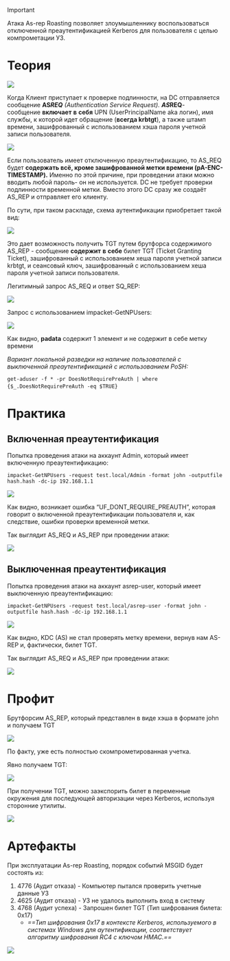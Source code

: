> [!important]  
> Атака As-rep Roasting позволяет злоумышленнику воспользоваться отключенной преаутентификацией Kerberos для пользователя с целью компрометации УЗ.  

# Теория

![](../../../Attachments/Untitled.png)

Когда Клиент приступает к проверке подлинности, на DC отправляется сообщение **AS**_**REQ** (Authentication Service Request). **AS**_**REQ**-сообщение **включает** **в** **себя** UPN (UserPrincipalName aka логин), имя службы, к которой идет обращение (**всегда krbtgt**), а также штамп времени, зашифрованный с использованием хэша пароля учетной записи пользователя.

![](../../../Attachments/Untitled_1.png)

Если пользователь имеет отключенную преаутентификацию, то AS_REQ будет **содержать всё, кроме зашифрованной метки времени (pA-ENC-TIMESTAMP).** Именно по этой причине, при проведении атаки можно вводить любой пароль- он не используется. DC не требует проверки подлинности временной метки. Вместо этого DC сразу же создаёт AS_REP и отправляет его клиенту.

  

По сути, при таком раскладе, схема аутентификации приобретает такой вид:  
  

![](../../../Attachments/Untitled_2.png)

Это дает возможность получить TGT путем брутфорса содержимого AS_REP - сообщение **содержит** **в** **себе** билет TGT (Ticket Granting Ticket), зашифрованный с использованием хеша пароля учетной записи krbtgt, и сеансовый ключ, зашифрованный с использованием хеша пароля учетной записи пользователя.

Легитимный запрос AS_REQ и ответ SQ_REP:

![](../../../Attachments/Untitled_3.png)

Запрос с использованием impacket-GetNPUsers:

![](../../../Attachments/Untitled_4.png)

Как видно, **padata** содержит 1 элемент и не содержит в себе метку времени

  

_Вариант локальной разведки на наличие пользователей с выключенной преаутентификацией с использованием PoSH:_

`get-aduser -f * -pr DoesNotRequirePreAuth | where {$_.DoesNotRequirePreAuth -eq $TRUE}`   
  

# Практика

## Включенная преаутентификация

Попытка проведения атаки на аккаунт Admin, который имеет включенную преаутентификацию:

`impacket-GetNPUsers -request test.local/Admin -format john -outputfile hash.hash -dc-ip 192.168.1.1`

![](../../../Attachments/Untitled_5.png)

Как видно, возникает ошибка “UF_DONT_REQUIRE_PREAUTH”, которая говорит о включенной преаутентификации пользователя и, как следствие, ошибки проверки временной метки.

Так выглядит AS_REQ и AS_REP при проведении атаки:

![](../../../Attachments/Untitled_6.png)

## Выключенная преаутентификация

Попытка проведения атаки на аккаунт asrep-user, который имеет выключенную преаутентификацию:

`impacket-GetNPUsers -request test.local/asrep-user -format john -outputfile hash.hash -dc-ip 192.168.1.1`

![](../../../Attachments/Untitled_7.png)

Как видно, KDC (AS) не стал проверять метку времени, вернув нам AS-REP и, фактически, билет TGT.

Так выглядит AS_REQ и AS_REP при проведении атаки:

![](../../../Attachments/Untitled_8.png)

# Профит

Брутфорсим AS_REP, который представлен в виде хэша в формате john и получаем TGT

![](../../../Attachments/Untitled_9.png)

По факту, уже есть полностью скомпрометированная учетка.

Явно получаем TGT:

![](../../../Attachments/Untitled_10.png)

При получении TGT, можно заэкспорить билет в переменные окружения для последующей авторизации через Kerberos, используя сторонние утилиты.

![](../../../Attachments/Untitled_11.png)

# Артефакты

При эксплуатации As-rep Roasting, порядок событий MSGID будет состоять из:

1. 4776 (Аудит отказа) - Компьютер пытался проверить учетные данные УЗ
2. 4625 (Аудит отказа) - УЗ не удалось выполнить вход в систему
3. 4768 (Аудит успеха) - Запрошен билет TGT (Тип шифрования билета: 0х17)
    - _==Тип шифрования 0x17 в контексте Kerberos, используемого в системах Windows для аутентификации, соответствует алгоритму шифрования RC4 с ключом HMAC.==_

![](../../../Attachments/Untitled_12.png)